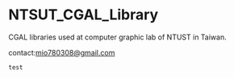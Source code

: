 NTSUT_CGAL_Library
==================

CGAL libraries used at computer graphic lab of NTUST in Taiwan.

contact:mio780308@gmail.com
```
test
```
